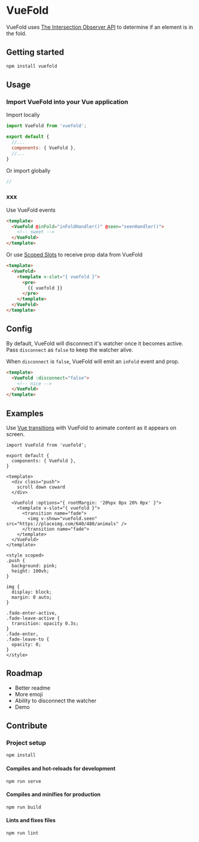 # VueFold

VueFold uses [The Intersection Observer API](https://developer.mozilla.org/en-US/docs/Web/API/Intersection_Observer_API) to determine if an element is in the fold.

## Getting started

```bash
npm install vuefold
```

## Usage

### Import VueFold into your Vue application

Import locally

```JavaScript
import VueFold from 'vuefold';

export default {
  //...
  components: { VueFold },
  //...
}
```

Or import globally

```JavaScript
//
```

### xxx

Use VueFold events

```HTML
<template>
  <VueFold @inFold="inFoldHandler()" @seen="seenHandler()">
    <!-- sweet -->
  </VueFold>
</template>
```

Or use [Scoped Slots](https://vuejs.org/v2/guide/components-slots.html#Scoped-Slots) to receive prop data from VueFold

```HTML
<template>
  <VueFold>
    <template v-slot="{ vuefold }">
      <pre>
        {{ vuefold }}
      </pre>
    </template>
  </VueFold>
</template>
```

## Config

By default, VueFold will disconnect it's watcher once it becomes active. Pass `disconnect` as `false` to keep the watcher alive.

When `disconnect` is `false`, VueFold will emit an `inFold` event and prop.

```HTML
<template>
  <VueFold :disconnect="false">
    <!-- nice -->
  </VueFold>
</template>
```

## Examples

Use [Vue transitions](https://vuejs.org/v2/guide/transitions.html) with VueFold to animate content as it appears on screen.

```
import VueFold from 'vuefold';

export default {
  components: { VueFold },
}

<template>
  <div class="push">
    scroll down coward
  </div>

  <VueFold :options="{ rootMargin: '20%px 0px 20% 0px' }">
    <template v-slot="{ vuefold }">
      <transition name="fade">
        <img v-show="vuefold.seen" src="https://placeimg.com/640/480/animals" />
      </transition name="fade">
    </template>
  </VueFold>
</template>

<style scoped>
.push {
  background: pink;
  height: 100vh;
}

img {
  display: block;
  margin: 0 auto;
}

.fade-enter-active,
.fade-leave-active {
  transition: opacity 0.3s;
}
.fade-enter,
.fade-leave-to {
  opacity: 0;
}
</style>
```

## Roadmap

- Better readme
- More emoji
- Ability to disconnect the watcher
- Demo

## Contribute

### Project setup

```
npm install
```

#### Compiles and hot-reloads for development

```
npm run serve
```

#### Compiles and minifies for production

```
npm run build
```

#### Lints and fixes files

```
npm run lint
```
